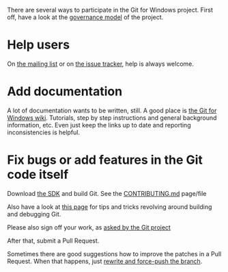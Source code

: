 There are several ways to participate in the Git for Windows project. First off, have a look at the [governance model](https://gitforwindows.org/governance-model.html) of the project.

# Help users

On [the mailing list](http://groups.google.com/group/git-for-windows) or on [the issue tracker](https://github.com/git-for-windows/git/issues), help is always welcome.

# Add documentation

A lot of documentation wants to be written, still. A good place is [the Git for Windows wiki](https://github.com/git-for-windows/git/blob/HEAD/Documentation/git-for-windows/Home.md). Tutorials, step by step instructions and general background information, etc. Even just keep the links up to date and reporting inconsistencies is helpful.

# Fix bugs or add features in the Git code itself

Download [the SDK](https://gitforwindows.org/#download-sdk) and build Git. See the [CONTRIBUTING.md](https://github.com/git-for-windows/git/blob/HEAD/CONTRIBUTING.md) page/file


Also have a look at [this page](https://github.com/git-for-windows/git/blob/HEAD/Documentation/git-for-windows/Building-Git.md) for tips and tricks revolving around building and debugging Git.

Please also sign off your work, as [asked by the Git project](https://git-scm.com/docs/SubmittingPatches#sign-off)

After that, submit a Pull Request.

Sometimes there are good suggestions how to improve the patches in a Pull Request. When that happens, just [rewrite and force-push the branch](https://robots.thoughtbot.com/git-interactive-rebase-squash-amend-rewriting-history).
